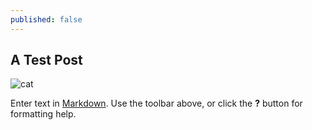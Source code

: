 ```yaml
---
published: false
---
```

## A Test Post

![cat]({{site.baseurl}}/_posts/cute-fluffy-cat.jpg)



Enter text in [Markdown](http://daringfireball.net/projects/markdown/). Use the toolbar above, or click the **?** button for formatting help.

